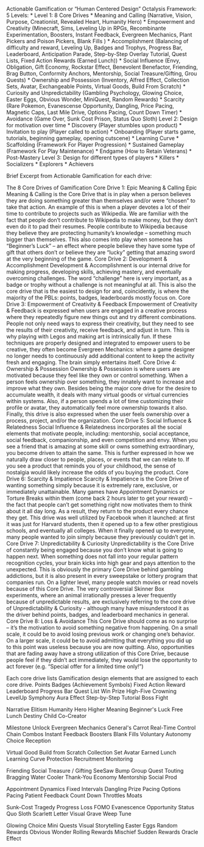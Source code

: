 Actionable Gamification or “Human Centered Design”
Octalysis Framework:
5 Levels:
    * Level 1:
8 Core Drives
    * Meaning and Calling (Narrative, Vision, Purpose, Creationist, Revealed Heart, Humanity Hero)
    * Empowerment and Creativity (Minecraft, Sims, Leveling Up in RPGs, Recombinante Experimentation, Boosters, Instant Feedback, Evergreen Mechanics, Plant Pickers and Poison Pickers, Blank Fills )
    * Accomplishment (Balancing of difficulty and reward, Leveling Up, Badges and Trophys, Progress Bar, Leaderboard, Anticipation Parade, Step-by-Step Overlay Tutorial, Quest Lists, Fixed Action Rewards (Earned Lunch))
    * Social Influence (Envy, Obligation, Gift Economy, Rockstar Effect, Benevolent Benefactor, Friending, Brag Button, Conformity Anchors, Mentorship, Social Treasure/Gifting, Grou Quests)
    * Ownership and Possession (Inventory, Alfred Effect, Collection Sets, Avatar, Exchangeable Points, Virtual Goods, Build From Scratch)
    * Curiosity and Unpredictability (Gambling Psychology, Glowing Choice, Easter Eggs, Obvious Wonder, MiniQuest, Random Rewards)
    * Scarcity (Rare Pokemon, Evanescense Opportunity, Dangling, Price Pacing, Magnetic Caps, Last Mile Drive, Options Pacing, Count Down Timer)
    * Avoidance (Game Over, Sunk Cost Prison, Status Quo Sloth)
Level 2:
Design for motivation over time
    * Discovery (Player stumbles upon product)
    * Invitation to play (Player called to action) 
    * Onboarding (Player starts game, tutorials, beginning gameplay, opening cutscene)
    * Learning Curve
    * Scaffolding (Framework For Player Progression)
    * Sustained Gameplay (Framework For Play Maintenance)
    * Endgame (How to Retain Veterans)
    * Post-Mastery
Level 3:
Design for different types of players
    * Killers
    * Socializers
    * Explorers
    * Achievers


Brief Excerpt from Actionable Gamification for each drive:




The 8 Core Drives of Gamification
 Core Drive 1: Epic Meaning & Calling
Epic Meaning & Calling is the Core Drive that is in play when a person believes they are doing something greater than themselves and/or were “chosen” to take that action. An example of this is when a player devotes a lot of their time to contribute to projects such as Wikipedia. We are familiar with the fact that people don’t contribute to Wikipedia to make money, but they don’t even do it to pad their resumes. People contribute to Wikipedia because they believe they are protecting humanity’s knowledge – something much bigger than themselves. This also comes into play when someone has “Beginner’s Luck” – an effect where people believe they have some type of gift that others don’t or believe they are “lucky” getting that amazing sword at the very beginning of the game. 
Core Drive 2: Development & Accomplishment
Development & Accomplishment is our internal drive for making progress, developing skills, achieving mastery, and eventually overcoming challenges. The word “challenge” here is very important, as a badge or trophy without a challenge is not meaningful at all. This is also the core drive that is the easiest to design for and, coincidently, is where the majority of the PBLs: points, badges, leaderboards mostly focus on.
Core Drive 3: Empowerment of Creativity & Feedback
Empowerment of Creativity & Feedback is expressed when users are engaged in a creative process where they repeatedly figure new things out and try different combinations. People not only need ways to express their creativity, but they need to see the results of their creativity, receive feedback, and adjust in turn. This is why playing with Legos and making art is intrinsically fun. If these techniques are properly designed and integrated to empower users to be creative, they often become Evergreen Mechanics: where a game designer no longer needs to continuously add additional content to keep the activity fresh and engaging. The brain simply entertains itself. 
Core Drive 4: Ownership & Possession Ownership & Possession is where users are motivated because they feel like they own or control something. When a person feels ownership over something, they innately want to increase and improve what they own. Besides being the major core drive for the desire to accumulate wealth, it deals with many virtual goods or virtual currencies within systems. Also, if a person spends a lot of time customizing their profile or avatar, they automatically feel more ownership towards it also. Finally, this drive is also expressed when the user feels ownership over a process, project, and/or the organization. 
Core Drive 5: Social Influence & Relatedness 
Social Influence & Relatedness incorporates all the social elements that motivate people, including: mentorship, social acceptance, social feedback, companionship, and even competition and envy. When you see a friend that is amazing at some skill or owns something extraordinary, you become driven to attain the same. This is further expressed in how we naturally draw closer to people, places, or events that we can relate to. If you see a product that reminds you of your childhood, the sense of nostalgia would likely increase the odds of you buying the product. 
Core Drive 6: Scarcity & Impatience 
Scarcity & Impatience is the Core Drive of wanting something simply because it is extremely rare, exclusive, or immediately unattainable. Many games have Appointment Dynamics or Torture Breaks within them (come back 2 hours later to get your reward) – the fact that people can’t get something right now motivates them to think about it all day long. As a result, they return to the product every chance they get. This drive was well utilized by Facebook when it launched: at first it was just for Harvard students, then it opened up to a few other prestigious schools, and eventually all colleges. When it finally opened up to everyone, many people wanted to join simply because they previously couldn’t get in. 
Core Drive 7: Unpredictability & Curiosity
 Unpredictability is the Core Drive of constantly being engaged because you don’t know what is going to happen next. When something does not fall into your regular pattern recognition cycles, your brain kicks into high gear and pays attention to the unexpected. This is obviously the primary Core Drive behind gambling addictions, but it is also present in every sweepstake or lottery program that companies run. On a lighter level, many people watch movies or read novels because of this Core Drive. The very controversial Skinner Box experiments, where an animal irrationally presses a lever frequently because of unpredictable results, are exclusively referring to the core drive of Unpredictability & Curiosity - although many have misunderstood it as the driver behind points, badges, and leaderboard mechanics in general.
 Core Drive 8: Loss & Avoidance 
This Core Drive should come as no surprise – it’s the motivation to avoid something negative from happening. On a small scale, it could be to avoid losing previous work or changing one’s behavior. On a larger scale, it could be to avoid admitting that everything you did up to this point was useless because you are now quitting. Also, opportunities that are fading away have a strong utilization of this Core Drive, because people feel if they didn’t act immediately, they would lose the opportunity to act forever (e.g. “Special offer for a limited time only!”)

Each core drive lists Gamification design elements that are assigned to each core drive.
Points
Badges (Achievement Symbols)
Fixed Action Reward
Leaderboard
Progress Bar
Quest List
Win Prize
High-Five
Crowning
LevelUp Symphony
Aura Effect
Step-by-Step Tutorial
Boss Fight

Narrative
Elitism
Humanity Hero
Higher Meaning
Beginner's Luck
Free Lunch
Destiny Child
Co-Creator

Milestone Unlock
Evergreen Mechanics
General's Carrot
Real-Time Control
Chain Combos
Instant Feedback
Boosters
Blank Fills
Voluntary Autonomy
Choice Reception

Virtual Good
Build from Scratch
Collection Set
Avatar
Earned Lunch
Learning Curve
Protection
Recruitment
Monitoring



Friending
Social Treasure / Gifting
SeeSaw Bump
Group Quest
Touting
Bragging
Water Cooler
Thank-You Economy
Mentorship
Social Prod

Appointment Dynamics
Fixed Intervals
Dangling
Prize Pacing
Options Pacing
Patient Feedback
Count Down
Throttles
Moats

Sunk-Cost Tragedy
Progress Loss
FOMO
Evanescence Opportunity
Status Quo Sloth
Scarlett Letter
Visual Grave
Weep Tune

Glowing Choice
Mini Quests
Visual Storytelling
Easter Eggs
Random Rewards
Obvious Wonder
Rolling Rewards
Mischief
Sudden Rewards
Oracle Effect


